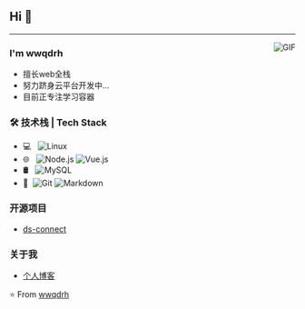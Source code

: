 ## Hi 👋

---
<img align="right" alt="GIF" src="https://raw.githubusercontent.com/wwqdrh/wwqdrh/main/pic/main.gif" />

### I'm wwqdrh

- 擅长web全栈
- 努力跻身云平台开发中...
- 目前正专注学习容器

### 🛠 技术栈 | Tech Stack

- 💻 &#160; ![Linux](https://img.shields.io/badge/-Linux-333333?style=flat&logo=Linux&logoColor=FCC624)
- 🌐 &#160; ![Node.js](https://img.shields.io/badge/-Node.js-333333?style=flat&logo=node.js)
![Vue.js](https://img.shields.io/badge/-VueJS-333333?style=flat&logo=Vue.js)
- 🛢 &#160; ![MySQL](https://img.shields.io/badge/-MySQL-333333?style=flat&logo=mysql)
- 🔧 &#160;![Git](https://img.shields.io/badge/-Git-333333?style=flat&logo=git)
![Markdown](https://img.shields.io/badge/-Markdown-333333?style=flat&logo=markdown)

### 开源项目
- [ds-connect](https://github.com/wwqdrh/ds-connect)

### 关于我
- [个人博客](https://wwqdrh.github.io)

⭐️ From [wwqdrh](https://github.com/wwqdrh)
